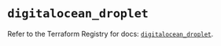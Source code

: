 # `digitalocean_droplet`

Refer to the Terraform Registry for docs: [`digitalocean_droplet`](https://registry.terraform.io/providers/digitalocean/digitalocean/2.47.0/docs/resources/droplet).
